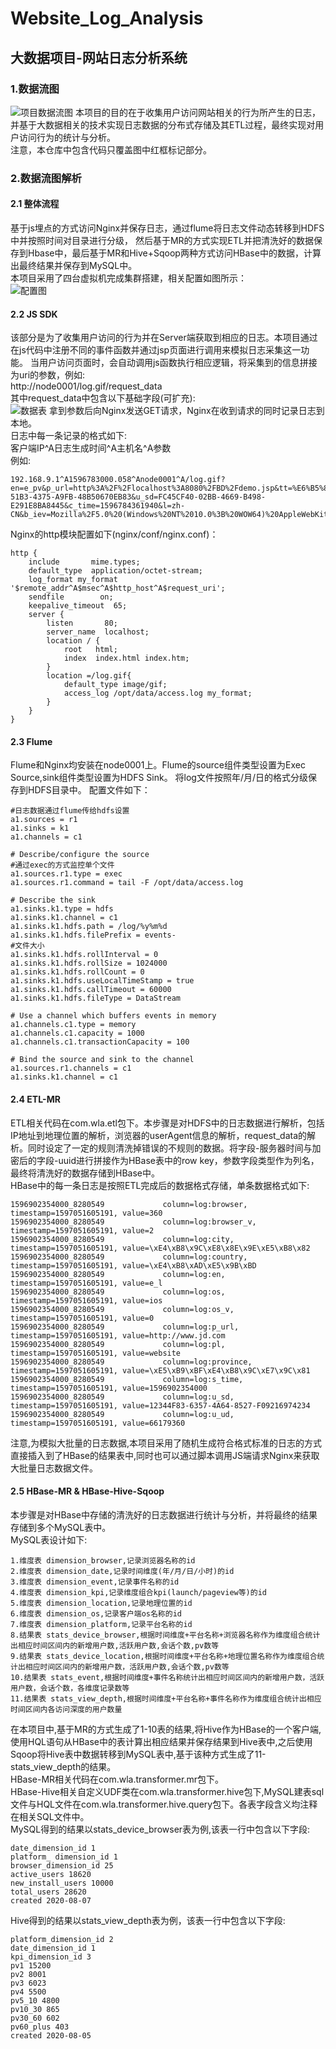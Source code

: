 # Website_Log_Analysis
## 大数据项目-网站日志分析系统
### 1.数据流图
![项目数据流图](https://github.com/liuwencong666/Website_Log_Analysis/blob/master/pics/项目数据流图.jpg) 
本项目的目的在于收集用户访问网站相关的行为所产生的日志，并基于大数据相关的技术实现日志数据的分布式存储及其ETL过程，最终实现对用户访问行为的统计与分析。<br>
注意，本仓库中包含代码只覆盖图中红框标记部分。<br>
### 2.数据流图解析
#### 2.1 整体流程<br>
基于js埋点的方式访问Nginx并保存日志，通过flume将日志文件动态转移到HDFS中并按照时间对目录进行分级，
然后基于MR的方式实现ETL并把清洗好的数据保存到Hbase中，最后基于MR和Hive+Sqoop两种方式访问HBase中的数据，计算出最终结果并保存到MySQL中。<br>
本项目采用了四台虚拟机完成集群搭建，相关配置如图所示：<br>
![配置图](https://github.com/liuwencong666/Website_Log_Analysis/blob/master/pics/配置图.jpg) 

#### 2.2 JS SDK
该部分是为了收集用户访问的行为并在Server端获取到相应的日志。本项目通过在js代码中注册不同的事件函数并通过jsp页面进行调用来模拟日志采集这一功能。
当用户访问页面时，会自动调用js函数执行相应逻辑，将采集到的信息拼接为uri的参数，例如: <br>
    http://node0001/log.gif/request_data <br>
其中request_data中包含以下基础字段(可扩充):<br>
![数据表](https://github.com/liuwencong666/Website_Log_Analysis/blob/master/pics/数据表格.jpg) 
拿到参数后向Nginx发送GET请求，Nginx在收到请求的同时记录日志到本地。<br>
日志中每一条记录的格式如下:<br>
客户端IP^A日志生成时间^A主机名^A参数<br>
例如:<br>
```
192.168.9.1^A1596783000.058^Anode0001^A/log.gif?en=e_pv&p_url=http%3A%2F%2Flocalhost%3A8080%2FBD%2Fdemo.jsp&tt=%E6%B5%8B%E8%AF%95%E9%A1%B5%E9%9D%A24&ver=1&pl=website&sdk=js&u_ud=7A6D4638-51B3-4375-A9FB-48B50670EB83&u_sd=FC45CF40-02BB-4669-B498-E291E8BA8445&c_time=1596784361940&l=zh-CN&b_iev=Mozilla%2F5.0%20(Windows%20NT%2010.0%3B%20WOW64)%20AppleWebKit%2F537.36%20(KHTML%2C%20like%20Gecko)%20Chrome%2F78.0.3904.108%20Safari%2F537.36&b_rst=1920*1080
```
Nginx的http模块配置如下(nginx/conf/nginx.conf)：
```
http {
    include       mime.types;
    default_type  application/octet-stream;
    log_format my_format '$remote_addr^A$msec^A$http_host^A$request_uri';
    sendfile        on;
    keepalive_timeout  65;
    server {
        listen       80;
        server_name  localhost;
        location / {
            root   html;
            index  index.html index.htm;
        }
        location =/log.gif{
            default_type image/gif;
            access_log /opt/data/access.log my_format;
        }
	}
}
```

#### 2.3 Flume
Flume和Nginx均安装在node0001上。Flume的source组件类型设置为Exec Source,sink组件类型设置为HDFS Sink。 将log文件按照年/月/日的格式分级保存到HDFS目录中。
配置文件如下：
```
#日志数据通过flume传给hdfs设置
a1.sources = r1
a1.sinks = k1
a1.channels = c1

# Describe/configure the source
#通过exec的方式监控单个文件
a1.sources.r1.type = exec
a1.sources.r1.command = tail -F /opt/data/access.log

# Describe the sink
a1.sinks.k1.type = hdfs
a1.sinks.k1.channel = c1
a1.sinks.k1.hdfs.path = /log/%y%m%d
a1.sinks.k1.hdfs.filePrefix = events-
#文件大小
a1.sinks.k1.hdfs.rollInterval = 0
a1.sinks.k1.hdfs.rollSize = 1024000
a1.sinks.k1.hdfs.rollCount = 0
a1.sinks.k1.hdfs.useLocalTimeStamp = true
a1.sinks.k1.hdfs.callTimeout = 60000
a1.sinks.k1.hdfs.fileType = DataStream

# Use a channel which buffers events in memory
a1.channels.c1.type = memory
a1.channels.c1.capacity = 1000
a1.channels.c1.transactionCapacity = 100

# Bind the source and sink to the channel
a1.sources.r1.channels = c1
a1.sinks.k1.channel = c1
```
#### 2.4 ETL-MR
ETL相关代码在com.wla.etl包下。本步骤是对HDFS中的日志数据进行解析，包括IP地址到地理位置的解析，浏览器的userAgent信息的解析，request_data的解析。同时设定了一定的规则清洗掉错误的不规则的数据。将字段-服务器时间与加密后的字段-uuid进行拼接作为HBase表中的row key，参数字段类型作为列名，最终将清洗好的数据存储到HBase中。<br>
HBase中的每一条日志是按照ETL完成后的数据格式存储，单条数据格式如下:<br>
```
1596902354000_8280549             column=log:browser, timestamp=1597051605191, value=360                                         
1596902354000_8280549             column=log:browser_v, timestamp=1597051605191, value=2                                         
1596902354000_8280549             column=log:city, timestamp=1597051605191, value=\xE4\xB8\x9C\xE8\x8E\x9E\xE5\xB8\x82           
1596902354000_8280549             column=log:country, timestamp=1597051605191, value=\xE4\xB8\xAD\xE5\x9B\xBD                     
1596902354000_8280549             column=log:en, timestamp=1597051605191, value=e_l                                               
1596902354000_8280549             column=log:os, timestamp=1597051605191, value=ios                                               
1596902354000_8280549             column=log:os_v, timestamp=1597051605191, value=0                                               
1596902354000_8280549             column=log:p_url, timestamp=1597051605191, value=http://www.jd.com                             
1596902354000_8280549             column=log:pl, timestamp=1597051605191, value=website                                           
1596902354000_8280549             column=log:province, timestamp=1597051605191, value=\xE5\xB9\xBF\xE4\xB8\x9C\xE7\x9C\x81       
1596902354000_8280549             column=log:s_time, timestamp=1597051605191, value=1596902354000                                 
1596902354000_8280549             column=log:u_sd, timestamp=1597051605191, value=12344F83-6357-4A64-8527-F09216974234           
1596902354000_8280549             column=log:u_ud, timestamp=1597051605191, value=66179360
```
注意,为模拟大批量的日志数据,本项目采用了随机生成符合格式标准的日志的方式直接插入到了HBase的结果表中,同时也可以通过脚本调用JS端请求Nginx来获取大批量日志数据文件。
#### 2.5 HBase-MR & HBase-Hive-Sqoop
本步骤是对HBase中存储的清洗好的日志数据进行统计与分析，并将最终的结果存储到多个MySQL表中。<br>
MySQL表设计如下:<br>
```
1.维度表 dimension_browser,记录浏览器名称的id
2.维度表 dimension_date,记录时间维度(年/月/日/小时)的id
3.维度表 dimension_event,记录事件名称的id
4.维度表 dimension_kpi,记录维度组合kpi(launch/pageview等)的id
5.维度表 dimension_location,记录地理位置的id
6.维度表 dimension_os,记录客户端os名称的id
7.维度表 dimension_platform,记录平台名称的id
8.结果表 stats_device_browser,根据时间维度+平台名称+浏览器名称作为维度组合统计出相应时间区间内的新增用户数,活跃用户数,会话个数,pv数等
9.结果表 stats_device_location,根据时间维度+平台名称+地理位置名称作为维度组合统计出相应时间区间内的新增用户数，活跃用户数,会话个数,pv数等
10.结果表 stats_event,根据时间维度+事件名称统计出相应时间区间内的新增用户数，活跃用户数，会话个数，各维度记录数等
11.结果表 stats_view_depth,根据时间维度+平台名称+事件名称作为维度组合统计出相应时间区间内各访问深度的用户数量
```
在本项目中,基于MR的方式生成了1-10表的结果,将Hive作为HBase的一个客户端,使用HQL语句从HBase中的表计算出相应结果并保存结果到Hive表中,之后使用Sqoop将Hive表中数据转移到MySQL表中,基于该种方式生成了11-stats_view_depth的结果。<br>
HBase-MR相关代码在com.wla.transformer.mr包下。<br>
HBase-Hive相关自定义UDF类在com.wla.transformer.hive包下,MySQL建表sql文件与HQL文件在com.wla.transformer.hive.query包下。各表字段含义均注释在相关SQL文件中。<br>
MySQL得到的结果以stats_device_browser表为例,该表一行中包含以下字段:<br>
```
date_dimension_id 1
platform_ dimension_id 1
browser_dimension_id 25
active_users 18620
new_install_users 10000
total_users 28620
created 2020-08-07
```
Hive得到的结果以stats_view_depth表为例，该表一行中包含以下字段:<br>
```
platform_dimension_id 2
date_dimension_id 1
kpi_dimension_id 3
pv1 15200
pv2 8001
pv3 6023
pv4 5500
pv5_10 4800
pv10_30 865
pv30_60 602
pv60_plus 403
created 2020-08-05
```





